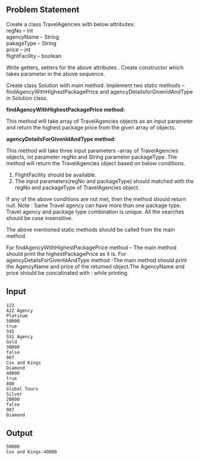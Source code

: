 ## Problem Statement

Create a class TravelAgencies with below attributes:\
regNo – int\
agencyName – String\
pakageType – String\
price – int\
flightFacility – boolean

Write getters, setters for the above attributes . Create constructor which takes parameter in the above sequence.

Create class Solution with main method. Implement two static methods – findAgencyWithHighestPackagePrice and agencyDetailsforGivenIdAndType in Solution class.

**findAgencyWithHighestPackagePrice method:**

This method will take array of TravelAgencies objects as an input parameter and return the highest package price from the given array of objects.

**agencyDetailsForGivenldAndType method:**

This method will take three input parameters -array of TravelAgencies objects, int parameter regNo and String parameter packageType. The method will return the TravelAgencies object based on below conditions.

1. FlightFacility should be available.
2. The input parameters(regNo and packageType) should matched with the regNo and packageType of TravelAgencies object.

If any of the above conditions are not met, then the method should return null.
Note : Same Travel agency can have more than one package type. Travel agency and package type combination is unique. All the searches should be case insensitive.

The above mentioned static methods should be called from the main method.

For findAgencyWithHighestPackagePrice method – The main method should print the highestPackagePrice as it is.
For agencyDetailsForGivenldAndType method -The main method should print the AgencyName and price of the returned object.The AgencyName and price should be concatinated with : while printing.

## Input

    123
    A2Z Agency
    Platinum
    50000
    true
    345
    SSS Agency
    Gold
    30000
    false
    987
    Cox and Kings
    Diamond
    40000
    true
    888
    Global Tours
    Silver
    20000
    false
    987
    Diamond

## Output

    50000
    Cox and Kings:40000
